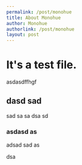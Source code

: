 ```yaml
---
permalink: /post/monohue
title: About Monohue
author: Monohue
authorlink: /post/monohue
layout: post
---
```


# It's a test file.

asdasdffhgf

## dasd sad
sad sa
sa dsa
sd

### asdasd as
adsad
sad
as

dsa
